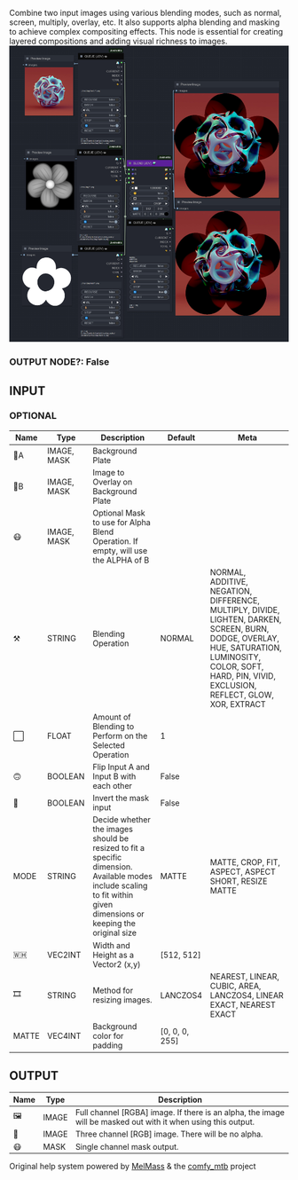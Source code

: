   
Combine two input images using various blending modes, such as normal, screen, multiply, overlay, etc. It also supports alpha blending and masking to achieve complex compositing effects. This node is essential for creating layered compositions and adding visual richness to images.  
![BLEND](https://raw.githubusercontent.com/Amorano/Jovimetrix-examples/master/node/BLEND/BLEND.png)
### OUTPUT NODE?: False
INPUT
-----
### OPTIONAL
| Name | Type | Description | Default | Meta |
| --- | --- | --- | --- | --- |
| 👾A | IMAGE, MASK | Background Plate |  |  |
| 👾B | IMAGE, MASK | Image to Overlay on Background Plate |  |  |
| 😷 | IMAGE, MASK | Optional Mask to use for Alpha Blend Operation. If empty, will use the ALPHA of B |  |  |
| ⚒️ | STRING | Blending Operation | NORMAL | NORMAL, ADDITIVE, NEGATION, DIFFERENCE, MULTIPLY, DIVIDE, LIGHTEN, DARKEN, SCREEN, BURN, DODGE, OVERLAY, HUE, SATURATION, LUMINOSITY, COLOR, SOFT, HARD, PIN, VIVID, EXCLUSION, REFLECT, GLOW, XOR, EXTRACT |
| ⬜ | FLOAT | Amount of Blending to Perform on the Selected Operation | 1 |  |
| 🙃 | BOOLEAN | Flip Input A and Input B with each other | False |  |
| 🔳 | BOOLEAN | Invert the mask input | False |  |
| MODE | STRING | Decide whether the images should be resized to fit a specific dimension. Available modes include scaling to fit within given dimensions or keeping the original size | MATTE | MATTE, CROP, FIT, ASPECT, ASPECT SHORT, RESIZE MATTE |
| 🇼🇭 | VEC2INT | Width and Height as a Vector2 (x,y) | [512, 512] |  |
| 🎞️ | STRING | Method for resizing images. | LANCZOS4 | NEAREST, LINEAR, CUBIC, AREA, LANCZOS4, LINEAR EXACT, NEAREST EXACT |
| MATTE | VEC4INT | Background color for padding | [0, 0, 0, 255] |  |
OUTPUT
------
| Name | Type | Description |
| --- | --- | --- |
| 🖼️ | IMAGE | Full channel [RGBA] image. If there is an alpha, the image will be masked out with it when using this output. |
| 🌈 | IMAGE | Three channel [RGB] image. There will be no alpha. |
| 😷 | MASK | Single channel mask output. |
Original help system powered by [MelMass](https://github.com/melMass) & the [comfy\_mtb](https://github.com/melMass/comfy_mtb) project